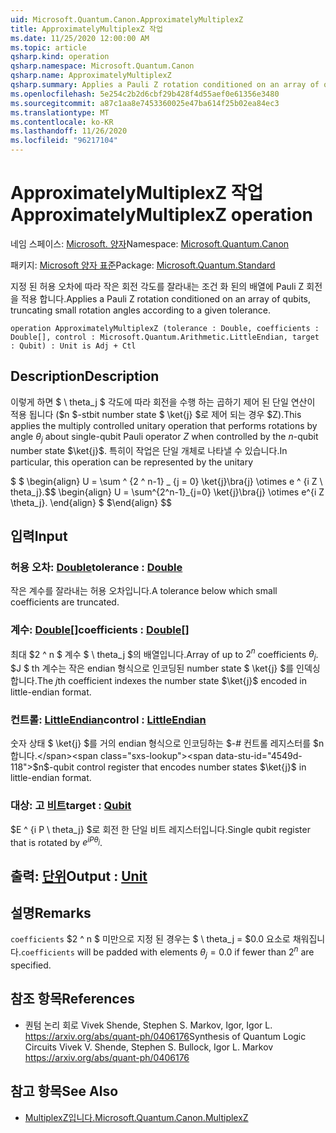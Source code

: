 ```yaml
---
uid: Microsoft.Quantum.Canon.ApproximatelyMultiplexZ
title: ApproximatelyMultiplexZ 작업
ms.date: 11/25/2020 12:00:00 AM
ms.topic: article
qsharp.kind: operation
qsharp.namespace: Microsoft.Quantum.Canon
qsharp.name: ApproximatelyMultiplexZ
qsharp.summary: Applies a Pauli Z rotation conditioned on an array of qubits, truncating small rotation angles according to a given tolerance.
ms.openlocfilehash: 5e254c2b2d6cbf29b428f4d55aef0e61356e3480
ms.sourcegitcommit: a87c1aa8e7453360025e47ba614f25b02ea84ec3
ms.translationtype: MT
ms.contentlocale: ko-KR
ms.lasthandoff: 11/26/2020
ms.locfileid: "96217104"
---
```

# <a name="approximatelymultiplexz-operation"></a><span data-ttu-id="4549d-102">ApproximatelyMultiplexZ 작업</span><span class="sxs-lookup"><span data-stu-id="4549d-102">ApproximatelyMultiplexZ operation</span></span>

<span data-ttu-id="4549d-103">네임 스페이스: [Microsoft. 양자](xref:Microsoft.Quantum.Canon)</span><span class="sxs-lookup"><span data-stu-id="4549d-103">Namespace: [Microsoft.Quantum.Canon](xref:Microsoft.Quantum.Canon)</span></span>

<span data-ttu-id="4549d-104">패키지: [Microsoft 양자 표준](https://nuget.org/packages/Microsoft.Quantum.Standard)</span><span class="sxs-lookup"><span data-stu-id="4549d-104">Package: [Microsoft.Quantum.Standard](https://nuget.org/packages/Microsoft.Quantum.Standard)</span></span>


<span data-ttu-id="4549d-105">지정 된 허용 오차에 따라 작은 회전 각도를 잘라내는 조건 화 된의 배열에 Pauli Z 회전을 적용 합니다.</span><span class="sxs-lookup"><span data-stu-id="4549d-105">Applies a Pauli Z rotation conditioned on an array of qubits, truncating small rotation angles according to a given tolerance.</span></span>

```qsharp
operation ApproximatelyMultiplexZ (tolerance : Double, coefficients : Double[], control : Microsoft.Quantum.Arithmetic.LittleEndian, target : Qubit) : Unit is Adj + Ctl
```


## <a name="description"></a><span data-ttu-id="4549d-106">Description</span><span class="sxs-lookup"><span data-stu-id="4549d-106">Description</span></span>

<span data-ttu-id="4549d-107">이렇게 하면 $ \ theta_j $ 각도에 따라 회전을 수행 하는 곱하기 제어 된 단일 연산이 적용 됩니다 ($n $-stbit number state $ \ket{j} $로 제어 되는 경우 $Z).</span><span class="sxs-lookup"><span data-stu-id="4549d-107">This applies the multiply controlled unitary operation that performs rotations by angle $\theta_j$ about single-qubit Pauli operator $Z$ when controlled by the $n$-qubit number state $\ket{j}$.</span></span>
<span data-ttu-id="4549d-108">특히이 작업은 단일 개체로 나타낼 수 있습니다.</span><span class="sxs-lookup"><span data-stu-id="4549d-108">In particular, this operation can be represented by the unitary</span></span>

<span data-ttu-id="4549d-109">$ $ \begin{align} U = \sum ^ {2 ^ n-1} _ {j = 0} \ket{j}\bra{j} \otimes e ^ {i Z \ theta_j}.</span><span class="sxs-lookup"><span data-stu-id="4549d-109">$$ \begin{align} U = \sum^{2^n-1}_{j=0} \ket{j}\bra{j} \otimes e^{i Z \theta_j}.</span></span>
<span data-ttu-id="4549d-110">\end{align} $ $</span><span class="sxs-lookup"><span data-stu-id="4549d-110">\end{align} $$</span></span>

## <a name="input"></a><span data-ttu-id="4549d-111">입력</span><span class="sxs-lookup"><span data-stu-id="4549d-111">Input</span></span>

### <a name="tolerance--double"></a><span data-ttu-id="4549d-112">허용 오차: [Double](xref:microsoft.quantum.lang-ref.double)</span><span class="sxs-lookup"><span data-stu-id="4549d-112">tolerance : [Double](xref:microsoft.quantum.lang-ref.double)</span></span>

<span data-ttu-id="4549d-113">작은 계수를 잘라내는 허용 오차입니다.</span><span class="sxs-lookup"><span data-stu-id="4549d-113">A tolerance below which small coefficients are truncated.</span></span>


### <a name="coefficients--double"></a><span data-ttu-id="4549d-114">계수: [Double](xref:microsoft.quantum.lang-ref.double)[]</span><span class="sxs-lookup"><span data-stu-id="4549d-114">coefficients : [Double](xref:microsoft.quantum.lang-ref.double)[]</span></span>

<span data-ttu-id="4549d-115">최대 $2 ^ n $ 계수 $ \ theta_j $의 배열입니다.</span><span class="sxs-lookup"><span data-stu-id="4549d-115">Array of up to $2^n$ coefficients $\theta_j$.</span></span> <span data-ttu-id="4549d-116">$J $ th 계수는 작은 endian 형식으로 인코딩된 number state $ \ket{j} $를 인덱싱합니다.</span><span class="sxs-lookup"><span data-stu-id="4549d-116">The $j$th coefficient indexes the number state $\ket{j}$ encoded in little-endian format.</span></span>


### <a name="control--littleendian"></a><span data-ttu-id="4549d-117">컨트롤: [LittleEndian](xref:Microsoft.Quantum.Arithmetic.LittleEndian)</span><span class="sxs-lookup"><span data-stu-id="4549d-117">control : [LittleEndian](xref:Microsoft.Quantum.Arithmetic.LittleEndian)</span></span>

<span data-ttu-id="4549d-118">숫자 상태 $ \ket{j} $를 거의 endian 형식으로 인코딩하는 $-# 컨트롤 레지스터를 $n 합니다.</span><span class="sxs-lookup"><span data-stu-id="4549d-118">$n$-qubit control register that encodes number states $\ket{j}$ in little-endian format.</span></span>


### <a name="target--qubit"></a><span data-ttu-id="4549d-119">대상: 고 [비트](xref:microsoft.quantum.lang-ref.qubit)</span><span class="sxs-lookup"><span data-stu-id="4549d-119">target : [Qubit](xref:microsoft.quantum.lang-ref.qubit)</span></span>

<span data-ttu-id="4549d-120">$E ^ {i P \ theta_j} $로 회전 한 단일 비트 레지스터입니다.</span><span class="sxs-lookup"><span data-stu-id="4549d-120">Single qubit register that is rotated by $e^{i P \theta_j}$.</span></span>



## <a name="output--unit"></a><span data-ttu-id="4549d-121">출력: [단위](xref:microsoft.quantum.lang-ref.unit)</span><span class="sxs-lookup"><span data-stu-id="4549d-121">Output : [Unit](xref:microsoft.quantum.lang-ref.unit)</span></span>



## <a name="remarks"></a><span data-ttu-id="4549d-122">설명</span><span class="sxs-lookup"><span data-stu-id="4549d-122">Remarks</span></span>

<span data-ttu-id="4549d-123">`coefficients` $2 ^ n $ 미만으로 지정 된 경우는 $ \ theta_j = $0.0 요소로 채워집니다.</span><span class="sxs-lookup"><span data-stu-id="4549d-123">`coefficients` will be padded with elements $\theta_j = 0.0$ if fewer than $2^n$ are specified.</span></span>

## <a name="references"></a><span data-ttu-id="4549d-124">참조 항목</span><span class="sxs-lookup"><span data-stu-id="4549d-124">References</span></span>

- <span data-ttu-id="4549d-125">퀀텀 논리 회로 Vivek Shende, Stephen S. Markov, Igor, Igor L. https://arxiv.org/abs/quant-ph/0406176</span><span class="sxs-lookup"><span data-stu-id="4549d-125">Synthesis of Quantum Logic Circuits Vivek V. Shende, Stephen S. Bullock, Igor L. Markov https://arxiv.org/abs/quant-ph/0406176</span></span>

## <a name="see-also"></a><span data-ttu-id="4549d-126">참고 항목</span><span class="sxs-lookup"><span data-stu-id="4549d-126">See Also</span></span>

- [<span data-ttu-id="4549d-127">MultiplexZ입니다.</span><span class="sxs-lookup"><span data-stu-id="4549d-127">Microsoft.Quantum.Canon.MultiplexZ</span></span>](xref:Microsoft.Quantum.Canon.MultiplexZ)